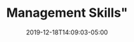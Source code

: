 ---
title: Management Skills"
date: 2019-12-18T14:09:03-05:00
skill: "Management Skills"
image: "/img/skills/management.png"
summary: "Management Skills"
draft: false
weight: "0"
section: "1"
---